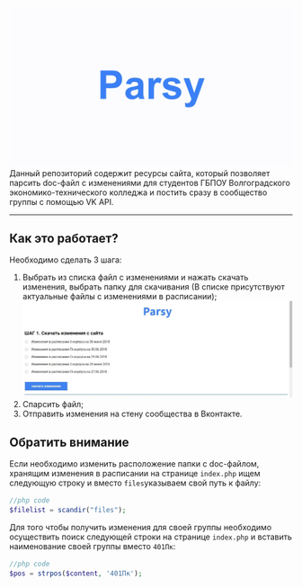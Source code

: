 ![заставанька](https://github.com/developer-kaczmarek/parsy/raw/master/logo_parsy.gif)
Данный репозиторий содержит ресурсы сайта, который позволяет парсить doc-файл с изменениями для студентов ГБПОУ Волгоградского экономико-технического колледжа и постить сразу в сообщество группы с помощью VK API.

___

## Как это работает?

Необходимо сделать 3 шага:
1) Выбрать из списка файл с изменениями и нажать скачать изменения, выбрать папку для скачивания (В списке присутствуют актуальные файлы с изменениями в расписании);
![шаг1](https://github.com/developer-kaczmarek/parsy/raw/master/шаг1.jpg)
2) Спарсить файл;
3) Отправить изменения на стену сообщества в Вконтакте.

## Обратить внимание

Если необходимо изменить расположение папки с doc-файлом, хранящим изменения в расписании на странице `index.php` ищем следующую строку и вместо `files`указываем свой путь к файлу:

```php
//php code 
$filelist = scandir("files");
```

Для того чтобы получить изменения для своей группы необходимо осуществить поиск следующей строки на странице `index.php` и вставить наименование своей группы вместо `401Пк`:

```php
//php code 
$pos = strpos($content, '401Пк');
```


